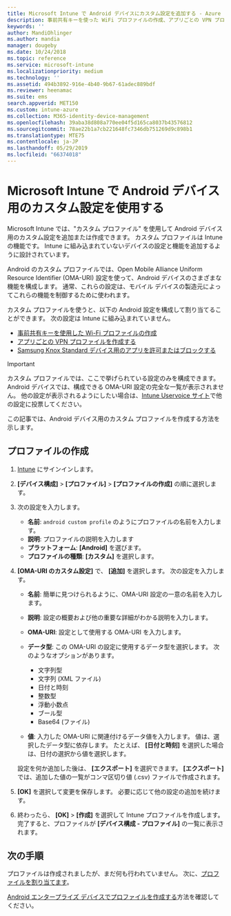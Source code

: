 ```yaml
---
title: Microsoft Intune で Android デバイスにカスタム設定を追加する - Azure | Microsoft Docs
description: 事前共有キーを使った WiFi プロファイルの作成、アプリごとの VPN プロファイルの作成、Samsung Knox Standard デバイスのアプリの許可/拒否などを Microsoft Intune で行うには、Android デバイス用のカスタム プロファイルを追加または作成します
keywords: ''
author: MandiOhlinger
ms.author: mandia
manager: dougeby
ms.date: 10/24/2018
ms.topic: reference
ms.service: microsoft-intune
ms.localizationpriority: medium
ms.technology: ''
ms.assetid: 494b3892-916e-4b40-9b67-61adec889bdf
ms.reviewer: heenamac
ms.suite: ems
search.appverid: MET150
ms.custom: intune-azure
ms.collection: M365-identity-device-management
ms.openlocfilehash: 39aba38d808a770ee04f5d165ca8037b43576812
ms.sourcegitcommit: 78ae22b1a7cb221648fc7346db751269d9c898b1
ms.translationtype: MTE75
ms.contentlocale: ja-JP
ms.lasthandoff: 05/29/2019
ms.locfileid: "66374018"
---
```

# <a name="use-custom-settings-for-android-devices-in-microsoft-intune"></a>Microsoft Intune で Android デバイス用のカスタム設定を使用する

Microsoft Intune では、"カスタム プロファイル" を使用して Android デバイス用のカスタム設定を追加または作成できます。 カスタム プロファイルは Intune の機能です。 Intune に組み込まれていないデバイスの設定と機能を追加するように設計されています。

Android のカスタム プロファイルでは、Open Mobile Alliance Uniform Resource Identifier (OMA-URI) 設定を使って、Android デバイスのさまざまな機能を構成します。 通常、これらの設定は、モバイル デバイスの製造元によってこれらの機能を制御するために使われます。

カスタム プロファイルを使うと、以下の Android 設定を構成して割り当てることができます。 次の設定は Intune に組み込まれていません。

- [事前共有キーを使用した Wi-Fi プロファイルの作成](/intune/wi-fi-profile-shared-key)
- [アプリごとの VPN プロファイルを作成する](/intune/android-pulse-secure-per-app-vpn)
- [Samsung Knox Standard デバイス用のアプリを許可またはブロックする](/intune/samsung-knox-apps-allow-block)

>[!IMPORTANT]
> カスタム プロファイルでは、ここで挙げられている設定のみを構成できます。 Android デバイスでは、構成できる OMA-URI 設定の完全な一覧が表示されません。 他の設定が表示されるようにしたい場合は、[Intune Uservoice サイト](https://microsoftintune.uservoice.com/forums/291681-ideas)で他の設定に投票してください。

この記事では、Android デバイス用のカスタム プロファイルを作成する方法を示します。

## <a name="create-the-profile"></a>プロファイルの作成

1. [Intune](https://go.microsoft.com/fwlink/?linkid=2090973) にサインインします。
2. **[デバイス構成]**  >  **[プロファイル]**  >  **[プロファイルの作成]** の順に選択します。
3. 次の設定を入力します。

    - **名前**: `android custom profile` のようにプロファイルの名前を入力します。
    - **説明**: プロファイルの説明を入力します
    - **プラットフォーム**: **[Android]** を選びます。
    - **プロファイルの種類**: **[カスタム]** を選択します。

4. **[OMA-URI のカスタム設定]** で、 **[追加]** を選択します。 次の設定を入力します。

    - **名前**: 簡単に見つけられるように、OMA-URI 設定の一意の名前を入力します。
    - **説明**: 設定の概要および他の重要な詳細がわかる説明を入力します。
    - **OMA-URI**: 設定として使用する OMA-URI を入力します。
    - **データ型**: この OMA-URI の設定に使用するデータ型を選択します。 次のようなオプションがあります。

      - 文字列型
      - 文字列 (XML ファイル)
      - 日付と時刻
      - 整数型
      - 浮動小数点
      - ブール型
      - Base64 (ファイル)

    - **値**: 入力した OMA-URI に関連付けるデータ値を入力します。 値は、選択したデータ型に依存します。 たとえば、 **[日付と時刻]** を選択した場合は、日付の選択から値を選択します。

    設定を何か追加した後は、 **[エクスポート]** を選択できます。 **[エクスポート]** では、追加した値の一覧がコンマ区切り値 (.csv) ファイルで作成されます。

5. **[OK]** を選択して変更を保存します。 必要に応じて他の設定の追加を続けます。 
6. 終わったら、 **[OK]**  >  **[作成]** を選択して Intune プロファイルを作成します。 完了すると、プロファイルが **[デバイス構成 - プロファイル]** の一覧に表示されます。

## <a name="next-steps"></a>次の手順

プロファイルは作成されましたが、まだ何も行われていません。 次に、[プロファイルを割り当てます](device-profile-assign.md)。

[Android エンタープライズ デバイスでプロファイルを作成する](custom-settings-android-for-work.md)方法を確認してください。

